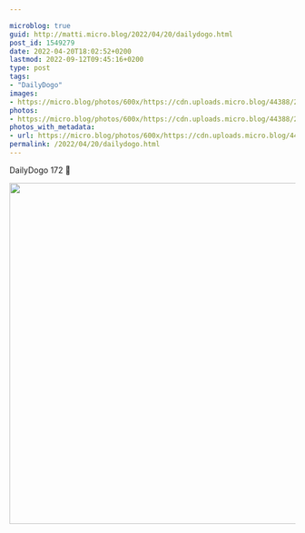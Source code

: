```yaml
---

microblog: true
guid: http://matti.micro.blog/2022/04/20/dailydogo.html
post_id: 1549279
date: 2022-04-20T18:02:52+0200
lastmod: 2022-09-12T09:45:16+0200
type: post
tags:
- "DailyDogo"
images:
- https://micro.blog/photos/600x/https://cdn.uploads.micro.blog/44388/2022/b2d50cb146.jpg
photos:
- https://micro.blog/photos/600x/https://cdn.uploads.micro.blog/44388/2022/b2d50cb146.jpg
photos_with_metadata:
- url: https://micro.blog/photos/600x/https://cdn.uploads.micro.blog/44388/2022/b2d50cb146.jpg
permalink: /2022/04/20/dailydogo.html
---
```

DailyDogo 172 🐶

<img src="/media/uploads/2022/b2d50cb146.jpg" width="600" height="600" alt="" />
